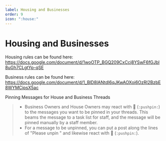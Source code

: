 ```yaml
---
label: Housing and Businesses
order: 9
icon: ":house:"
---
```

# Housing and Businesses

Housing rules can be found here: https://docs.google.com/document/d/1woOTP_BGQ209CxCcj8YSwF6fGJbl8uGh7CLgtYp-qSE

Business rules can be found here: https://docs.google.com/document/d/1_BlD8lANtdI6qJKwAOXoi6OzRI2BzbE8WYMCipsX5ac

Pinning Messages for House and Business Threads
> - Business Owners and House Owners may react with 📌 (`:pushpin:`) to the messages you want to be pinned in your threads. This beams the message to a task list for staff, and the message will be pinned manually by a staff member.
> - For a message to be unpinned, you can put a post along the lines of "Please unpin <link to the message>" and likewise react with 📌 (`:pushpin:`).
